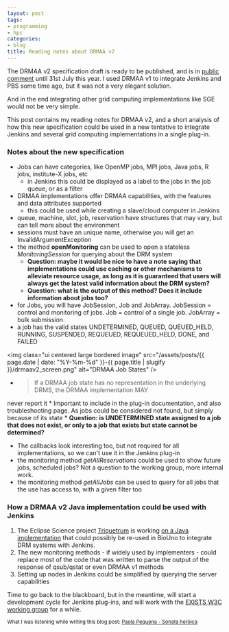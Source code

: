 ```yaml
---
layout: post
tags:
- programming
- hpc
categories:
- blog
title: Reading notes about DRMAA v2
---
```


The DRMAA v2 specification draft is ready to be published, and is in [public
comment](https://redmine.ogf.org/boards/36/topics/494) until 31st July this year.
I used DRMAA v1 to integrate Jenkins and PBS some time ago, but it was not a
very elegant solution.

And in the end integrating other grid computing implementations like SGE would
not be very simple.

This post contains my reading notes for DRMAA v2, and a short analysis of how
this new specification could be used in a new tentative to integrate
Jenkins and several grid computing implementations in a single plug-in.

<!--more-->

### Notes about the new specification

* Jobs can have categories, like OpenMP jobs, MPI jobs, Java jobs, R jobs,
institute-X jobs, etc
    * in Jenkins this could be displayed as a label to
the jobs in the job queue, or as a filter
* DRMAA implementations offer DRMAA capabilities, with the features and data
attributes supported
    * this could be used while creating a slave/cloud computer in Jenkins
* queue, machine, slot, job, reservation have structures that may vary,
but can tell more about the environment
* sessions must have an unique name, otherwise you will get an
InvalidArgumentException
* the method **openMonitoring** can be used to open a stateless *MonitoringSession*
for querying about the DRM system
    * **Question: maybe it would be nice to have a note saying that implementations could
    use caching or other mechanisms to alleviate resource usage, as long as it is
    guaranteed that users will always get the latest valid information about the DRM
    system?**
    * **Question: what is the output of this method? Does it include information
    about jobs too?**
* for Jobs, you will have JobSession, Job and JobArray. JobSession = control and
monitoring of jobs. Job = control of a single job. JobArray = bulk submission.
* a job has the valid states UNDETERMINED, QUEUED, QUEUED_HELD, RUNNING,
SUSPENDED, REQUEUED, REQUEUED_HELD, DONE, and FAILED

<img class="ui centered large bordered image" src="/assets/posts/{{ page.date | date: "%Y-%m-%d" }}-{{ page.title | slugify }}/drmaav2_screen.png" alt="DRMAA Job States" />

* <blockquote>If a DRMAA job state has no representation in the underlying DRMS, the DRMAA implementation MAY
never report it</blockquote>
    * Important to include in the plug-in documentation, and also troubleshooting page. As
    jobs could be considered not found, but simply because of its state
    * **Question: is UNDETERMINED state assigned to a job that does not exist, or
    only to a job that exists but state cannot be determined?**
* The callbacks look interesting too, but not required for all implementations, so
we can't use it in the Jenkins plug-in
* the monitoring method *getAllReservations* could be used to show future jobs, scheduled
jobs? Not a question to the working group, more internal work.
* the monitoring method *getAllJobs* can be used to query for all jobs that the use
has access to, with a given filter too

### How a DRMAA v2 Java implementation could be used with Jenkins

1. The Eclipse Science project [Triquetrum](https://projects.eclipse.org/projects/technology.triquetrum)
is working [on a Java implementation](https://www.ogf.org/pipermail/drmaa-wg/2016-July/001562.html)
that could possibly be re-used in BioUno to integrate DRM systems with Jenkins.
2. The new monitoring methods - if widely used by implementers - could replace
most of the code that was written to parse the output of the response of qsub/qstat or
even DRMAA v1 methods
3. Setting up nodes in Jenkins could be simplified by querying the server capabilities

Time to go back to the blackboard, but in the meantime, will start a development cycle
for Jenkins plug-ins, and will work with the [EXISTS W3C working group](https://github.com/w3c/sparql-exists)
for a while.

<small>What I was listening while writing this blog post: [Paola Pequena - Sonata her&oacute;ica](https://www.youtube.com/watch?v=vh9RI0aLidQ)</small>
